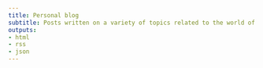 ```yaml
---
title: Personal blog
subtitle: Posts written on a variety of topics related to the world of technology and programming.
outputs:
- html
- rss
- json
---
```

